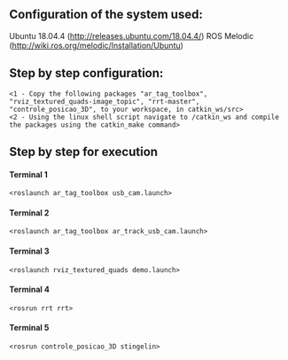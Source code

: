 ## Configuration of the system used:
Ubuntu 18.04.4 (http://releases.ubuntu.com/18.04.4/)
ROS Melodic (http://wiki.ros.org/melodic/Installation/Ubuntu)

## Step by step configuration:
```
<1 - Copy the following packages "ar_tag_toolbox", "rviz_textured_quads-image_topic", "rrt-master", "controle_posicao_3D", to your workspace, in catkin_ws/src>
<2 - Using the linux shell script navigate to /catkin_ws and compile the packages using the catkin_make command>
```
## Step by step for execution
#### Terminal 1
```
<roslaunch ar_tag_toolbox usb_cam.launch>
```
#### Terminal 2
```
<roslaunch ar_tag_toolbox ar_track_usb_cam.launch>
```
#### Terminal 3
```
<roslaunch rviz_textured_quads demo.launch>
```
#### Terminal 4
```
<rosrun rrt rrt>
```
#### Terminal 5
```
<rosrun controle_posicao_3D stingelin>
```
